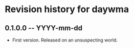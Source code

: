 # Revision history for daywma

## 0.1.0.0 -- YYYY-mm-dd

* First version. Released on an unsuspecting world.
